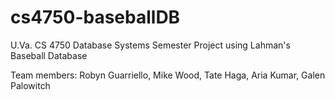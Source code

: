# cs4750-baseballDB
U.Va. CS 4750 Database Systems Semester Project using Lahman's Baseball Database

Team members: Robyn Guarriello, Mike Wood, Tate Haga, Aria Kumar, Galen Palowitch
